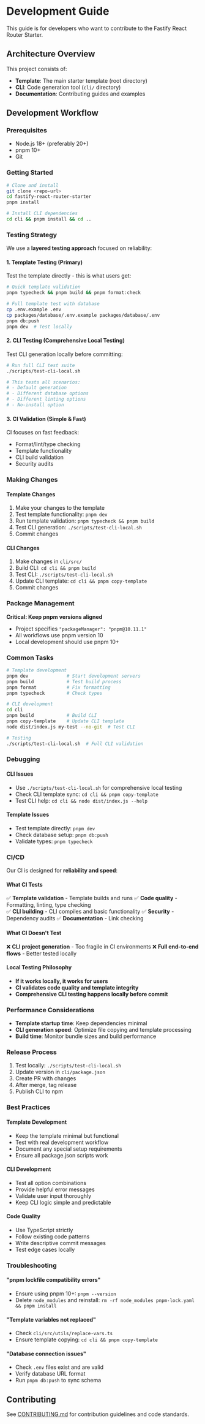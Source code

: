 # Development Guide

This guide is for developers who want to contribute to the Fastify React Router Starter.

## Architecture Overview

This project consists of:

- **Template**: The main starter template (root directory)
- **CLI**: Code generation tool (`cli/` directory)
- **Documentation**: Contributing guides and examples

## Development Workflow

### Prerequisites

- Node.js 18+ (preferably 20+)
- pnpm 10+
- Git

### Getting Started

```bash
# Clone and install
git clone <repo-url>
cd fastify-react-router-starter
pnpm install

# Install CLI dependencies
cd cli && pnpm install && cd ..
```

### Testing Strategy

We use a **layered testing approach** focused on reliability:

#### 1. Template Testing (Primary)

Test the template directly - this is what users get:

```bash
# Quick template validation
pnpm typecheck && pnpm build && pnpm format:check

# Full template test with database
cp .env.example .env
cp packages/database/.env.example packages/database/.env
pnpm db:push
pnpm dev  # Test locally
```

#### 2. CLI Testing (Comprehensive Local Testing)

Test CLI generation locally before committing:

```bash
# Run full CLI test suite
./scripts/test-cli-local.sh

# This tests all scenarios:
# - Default generation
# - Different database options
# - Different linting options
# - No-install option
```

#### 3. CI Validation (Simple & Fast)

CI focuses on fast feedback:

- Format/lint/type checking
- Template functionality
- CLI build validation
- Security audits

### Making Changes

#### Template Changes

1. Make your changes to the template
2. Test template functionality: `pnpm dev`
3. Run template validation: `pnpm typecheck && pnpm build`
4. Test CLI generation: `./scripts/test-cli-local.sh`
5. Commit changes

#### CLI Changes

1. Make changes in `cli/src/`
2. Build CLI: `cd cli && pnpm build`
3. Test CLI: `./scripts/test-cli-local.sh`
4. Update CLI template: `cd cli && pnpm copy-template`
5. Commit changes

### Package Management

**Critical: Keep pnpm versions aligned**

- Project specifies `"packageManager": "pnpm@10.11.1"`
- All workflows use pnpm version 10
- Local development should use pnpm 10+

### Common Tasks

```bash
# Template development
pnpm dev              # Start development servers
pnpm build            # Test build process
pnpm format           # Fix formatting
pnpm typecheck        # Check types

# CLI development
cd cli
pnpm build            # Build CLI
pnpm copy-template    # Update CLI template
node dist/index.js my-test --no-git  # Test CLI

# Testing
./scripts/test-cli-local.sh  # Full CLI validation
```

### Debugging

#### CLI Issues

- Use `./scripts/test-cli-local.sh` for comprehensive local testing
- Check CLI template sync: `cd cli && pnpm copy-template`
- Test CLI help: `cd cli && node dist/index.js --help`

#### Template Issues

- Test template directly: `pnpm dev`
- Check database setup: `pnpm db:push`
- Validate types: `pnpm typecheck`

### CI/CD

Our CI is designed for **reliability and speed**:

#### What CI Tests

✅ **Template validation** - Template builds and runs
✅ **Code quality** - Formatting, linting, type checking  
✅ **CLI building** - CLI compiles and basic functionality
✅ **Security** - Dependency audits
✅ **Documentation** - Link checking

#### What CI Doesn't Test

❌ **CLI project generation** - Too fragile in CI environments
❌ **Full end-to-end flows** - Better tested locally

#### Local Testing Philosophy

- **If it works locally, it works for users**
- **CI validates code quality and template integrity**
- **Comprehensive CLI testing happens locally before commit**

### Performance Considerations

- **Template startup time**: Keep dependencies minimal
- **CLI generation speed**: Optimize file copying and template processing
- **Build time**: Monitor bundle sizes and build performance

### Release Process

1. Test locally: `./scripts/test-cli-local.sh`
2. Update version in `cli/package.json`
3. Create PR with changes
4. After merge, tag release
5. Publish CLI to npm

### Best Practices

#### Template Development

- Keep the template minimal but functional
- Test with real development workflow
- Document any special setup requirements
- Ensure all package.json scripts work

#### CLI Development

- Test all option combinations
- Provide helpful error messages
- Validate user input thoroughly
- Keep CLI logic simple and predictable

#### Code Quality

- Use TypeScript strictly
- Follow existing code patterns
- Write descriptive commit messages
- Test edge cases locally

### Troubleshooting

#### "pnpm lockfile compatibility errors"

- Ensure using pnpm 10+: `pnpm --version`
- Delete `node_modules` and reinstall: `rm -rf node_modules pnpm-lock.yaml && pnpm install`

#### "Template variables not replaced"

- Check `cli/src/utils/replace-vars.ts`
- Ensure template copying: `cd cli && pnpm copy-template`

#### "Database connection issues"

- Check `.env` files exist and are valid
- Verify database URL format
- Run `pnpm db:push` to sync schema

## Contributing

See [CONTRIBUTING.md](CONTRIBUTING.md) for contribution guidelines and code standards.
